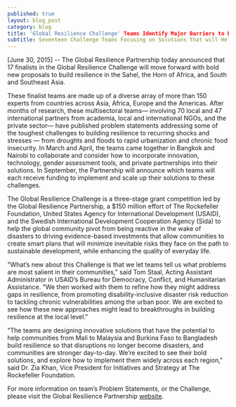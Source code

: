 ```yaml
---
published: true
layout: blog_post
category: blog
title: 'Global Resilience Challenge' Teams Identify Major Barriers to Building Resilience
subtitle: Seventeen Challenge Teams Focusing on Solutions that will Help Millions
---
```


[June 30, 2015] -- The Global Resilience Partnership today announced that 17 finalists in the Global Resilience Challenge will move forward with bold new proposals to build resilience in the Sahel, the Horn of Africa, and South and Southeast Asia. 

These finalist teams are made up of a diverse array of more than 150 experts from countries across Asia, Africa, Europe and the Americas. After months of research, these multisectoral teams— involving 70 local and 47 international partners from academia, local and international NGOs, and the private sector— have published problem statements addressing some of the toughest challenges to building resilience to recurring shocks and stresses — from droughts and floods to  rapid urbanization and chronic food insecurity.  In March and April, the teams came together in Bangkok and Nairobi to collaborate and consider how to incorporate innovation, technology, gender assessment tools, and private partnerships into their solutions.  In September, the Partnership will announce which teams will each receive funding to implement and scale up their solutions to these challenges.

The Global Resilience Challenge is a three-stage grant competition led by the Global Resilience Partnership, a $150 million effort of The Rockefeller Foundation, United States Agency for International Development (USAID), and the Swedish International Development Cooperation Agency (Sida) to help the global community pivot from being reactive in the wake of disasters to driving evidence-based investments that allow communities to create smart plans that will minimize inevitable risks they face on the path to sustainable development, while enhancing the quality of everyday life.

"What’s new about this Challenge is that we let teams tell us what problems are most salient in their communities," said Tom Staal, Acting Assistant Administrator in USAID’s Bureau for Democracy, Conflict, and Humanitarian Assistance. "We then worked with them to refine how they might address gaps in resilience, from promoting disability-inclusive disaster risk reduction to tackling chronic vulnerabilities among the urban poor. We are excited to see how these new approaches might lead to  breakthroughs in building resilience at the local level."

"The teams are designing innovative solutions that  have the potential to help communities from Mali to Malaysia and Burkina Faso to Bangladesh build resilience so that disruptions no longer become disasters, and communities are stronger day-to-day.  We’re excited to see their bold solutions, and explore how to implement them widely across each region," said Dr. Zia Khan, Vice President for Initiatives and Strategy at The Rockefeller Foundation.  

For more information on team’s Problem Statements, or the Challenge, please visit the Global Resilience Partnership <a href=http://www.globalresiliencepartnership.org/teams/>website</a>.

###

